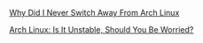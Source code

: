 [Why Did I Never Switch Away From Arch Linux](https://youtu.be/sGxXjtvr4kY)

[Arch Linux: Is It Unstable, Should You Be Worried?](https://youtu.be/cFPZMIFIf6E)
